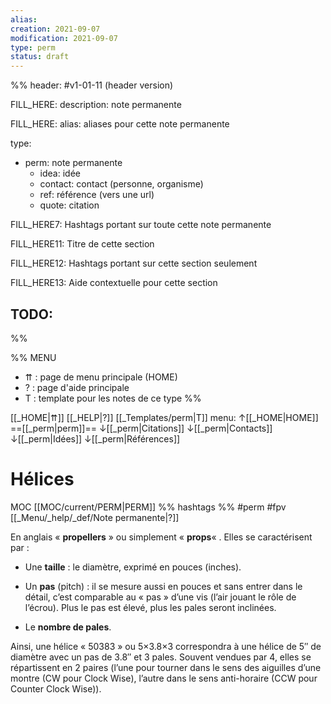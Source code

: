 ```yaml
---
alias:
creation: 2021-09-07
modification: 2021-09-07
type: perm
status: draft
---
```


%%
header: #v1-01-11 (header version)

FILL_HERE:
description: note permanente

FILL_HERE:
alias: aliases pour cette note permanente

type:
- perm: note permanente
  - idea: idée
  - contact: contact (personne, organisme)
  - ref: référence (vers une url)
  - quote: citation

FILL_HERE7:
Hashtags portant sur toute cette note permanente

FILL_HERE11:
Titre de cette section

FILL_HERE12:
Hashtags portant sur cette section seulement

FILL_HERE13:
Aide contextuelle pour cette section

TODO:
- 
%%

%% MENU
- ⇈ : page de menu principale (HOME)
- ? : page d'aide principale
- T : template pour les notes de ce type
%%

[[_HOME|⇈]] [[_HELP|?]] [[_Templates/perm|T]] menu: ↑[[_HOME|HOME]] ==[[_perm|perm]]== ↓[[_perm|Citations]] ↓[[_perm|Contacts]] ↓[[_perm|Idées]] ↓[[_perm|Références]]

# Hélices    
MOC [[MOC/current/PERM|PERM]] %% hashtags %% #perm #fpv [[_Menu/_help/_def/Note permanente|?]]

En anglais « **propellers** » ou simplement « **props**« . Elles se caractérisent par :

-   Une **taille** : le diamètre, exprimé en pouces (inches).
    
-   Un **pas** (pitch) : il se mesure aussi en pouces et sans entrer dans le détail, c’est comparable au « pas » d’une vis (l’air jouant le rôle de l’écrou). Plus le pas est élevé, plus les pales seront inclinées.
    
-   Le **nombre de pales**.
    

Ainsi, une hélice « 50383 » ou 5×3.8×3 correspondra à une hélice de 5″ de diamètre avec un pas de 3.8″ et 3 pales. Souvent vendues par 4, elles se répartissent en 2 paires (l’une pour tourner dans le sens des aiguilles d’une montre (CW pour Clock Wise), l’autre dans le sens anti-horaire (CCW pour Counter Clock Wise)).

